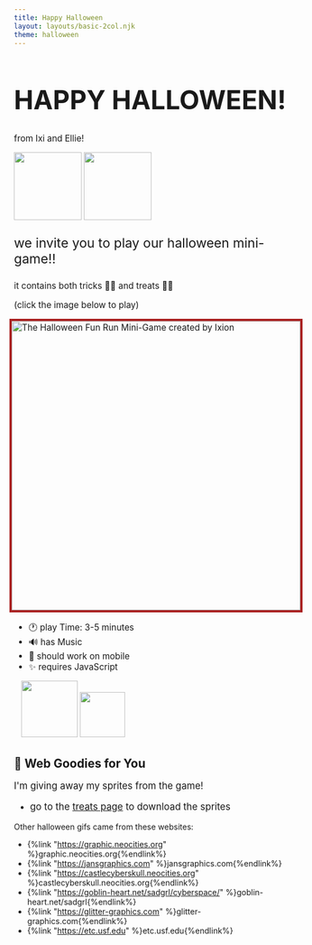 ```yaml
---
title: Happy Halloween
layout: layouts/basic-2col.njk
theme: halloween
---
```


<style>
  .halloween-title {
    font-size:3em;
  }

  .game-screenshot-container {
    display: flex;
    flex-direction: column;
    align-items: center;
  }

  .game-screenshot {
    image-rendering: pixelated;
    border: 4px solid #aa2222;
  }

  .font-big1 {
    font-size:1.1em;
  }

  .font-big2 {
    font-size:1.2em;
  }

  .font-big3 {
    font-size:1.5em;
  }

  @media only screen and (max-width: 600px) {
    .halloween-title {
      font-size:2em;
    }

    .game-screenshot {
      image-rendering: inherit;
    }
  }
</style>

<div class="text-center font-big1">

<h1 class="halloween-font halloween-title">HAPPY HALLOWEEN!</h1>

<!-- <img src="/images/web/hga.gif" alt="Happy Halloween!"> -->

from Ixi and Ellie!

<div class="inline-image-row">
  <img src="/images/share/ixi-halloween-wave.gif" alt="" width=120 class="pixelart">
  <img src="/images/share/ellie-halloween-wave.gif" alt="" width=120 class="pixelart">
</div>

<p class="font-big3">we invite you to play our halloween mini-game!!</p>

<p>it contains both tricks 🎃👻 and treats 🍫🍭</p>

(click the image below to play)

<div class="game-screenshot-container">
<!-- <img src="/images/common/skeleton-arm-pointing.gif" alt="" class="center"> -->
<a href="/events/2024/halloween/game/">
<img src="/images/common/halloween-fun-run-title.png" alt="The Halloween Fun Run Mini-Game created 
by Ixion" width=512 class="game-screenshot center max100">
</div>
</a>

<ul>
  <li>🕐 play Time: 3-5 minutes</li>
  <li>🔊 has Music</li>
  <li>📱 should work on mobile</li>
  <li>✨ requires JavaScript</li>
</ul>

<div class="inline-image-row">
<img src="/images/web/candlew2l.gif" alt="">
<img src="/images/web/hg7.gif" alt="">
<img src="/images/web/hg11.gif" alt="">
<img src="/images/web/globe_lightning.gif" alt="" width=100>
<img src="/images/web/bubbling-beakers.gif" alt="" width=80>
<img src="/images/web/candlew2l.gif" alt="">
</div>

<img src="/images/web/boneline.gif" alt="" class="center max100">

</div>

## 🍬 Web Goodies for You

<span class="font-big2">

I'm giving away my sprites from the game!

- go to the <a href="/events/2024/halloween/treats/">treats page</a> to download the sprites

</span>
Other halloween gifs came from these websites:

- {%link "https://graphic.neocities.org" %}graphic.neocities.org{%endlink%}
- {%link "https://jansgraphics.com" %}jansgraphics.com{%endlink%}
- {%link "https://castlecyberskull.neocities.org" %}castlecyberskull.neocities.org{%endlink%}
- {%link "https://goblin-heart.net/sadgrl/cyberspace/" %}goblin-heart.net/sadgrl{%endlink%}
- {%link "https://glitter-graphics.com" %}glitter-graphics.com{%endlink%}
- {%link "https://etc.usf.edu" %}etc.usf.edu{%endlink%}
